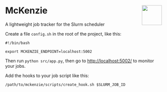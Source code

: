 <h1>McKenzie <img src="https://github.com/tomhosking/mckenzie/raw/master/src/static/slurms.png" width="64" style="float:right;"></h1>


A lightweight job tracker for the Slurm scheduler

Create a file `config.sh` in the root of the project, like this:

```
#!/bin/bash

export MCKENZIE_ENDPOINT=localhost:5002
```

Then run `python src/app.py`, then go to [http://localhost:5002/](http://localhost:5002/) to monitor your jobs.

Add the hooks to your job script like this:
```
/path/to/mckenzie/scripts/create_hook.sh $SLURM_JOB_ID
```